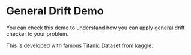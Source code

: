 # General Drift Demo

You can check [this demo](https://nbviewer.jupyter.org/github/sergiocalde94/pydrift/blob/master/notebooks/1-Titanic-Drift-Demo.ipynb) to understand how you can apply general drift checker to your problem.

This is developed with famous [Titanic Dataset from kaggle](https://www.kaggle.com/c/titanic/data).

